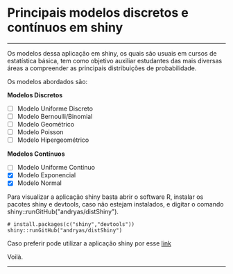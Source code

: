 # Principais modelos discretos e contínuos em shiny

***

Os modelos dessa aplicação em shiny, os quais são usuais em cursos de estatística básica, tem como objetivo auxiliar estudantes das mais diversas áreas a compreender as principais distribuições de probabilidade. 

Os modelos abordados são:

**Modelos Discretos**

- [ ] Modelo Uniforme Discreto
- [ ] Modelo Bernoulli/Binomial
- [ ] Modelo Geométrico
- [ ] Modelo Poisson
- [ ] Modelo Hipergeométrico

**Modelos Contínuos**

- [ ] Modelo Uniforme Contínuo
- [X] Modelo Exponencial
- [X] Modelo Normal

Para visualizar a aplicação shiny basta abrir o software R, instalar os pacotes
shiny e devtools, caso não estejam instalados, e digitar o comando
shiny::runGitHub("andryas/distShiny"). 

```
# install.packages(c("shiny","devtools"))
shiny::runGitHub("andryas/distShiny")
```

Caso preferir pode utilizar a aplicação shiny por esse [link](http://andryaswaurzenczak.shinyapps.io/distshiny)


Voilà. 


***